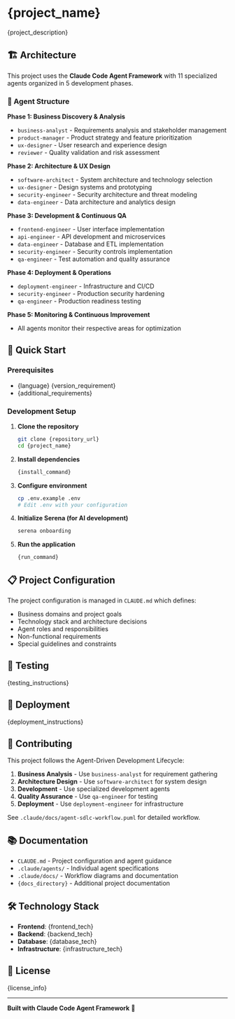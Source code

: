 # {project_name}

{project_description}

## 🏗️ Architecture

This project uses the **Claude Code Agent Framework** with 11 specialized agents organized in 5 development phases.

### 🤖 Agent Structure

**Phase 1: Business Discovery & Analysis**
- `business-analyst` - Requirements analysis and stakeholder management
- `product-manager` - Product strategy and feature prioritization  
- `ux-designer` - User research and experience design
- `reviewer` - Quality validation and risk assessment

**Phase 2: Architecture & UX Design**  
- `software-architect` - System architecture and technology selection
- `ux-designer` - Design systems and prototyping
- `security-engineer` - Security architecture and threat modeling
- `data-engineer` - Data architecture and analytics design

**Phase 3: Development & Continuous QA**
- `frontend-engineer` - User interface implementation
- `api-engineer` - API development and microservices
- `data-engineer` - Database and ETL implementation  
- `security-engineer` - Security controls implementation
- `qa-engineer` - Test automation and quality assurance

**Phase 4: Deployment & Operations**
- `deployment-engineer` - Infrastructure and CI/CD
- `security-engineer` - Production security hardening
- `qa-engineer` - Production readiness testing

**Phase 5: Monitoring & Continuous Improvement**
- All agents monitor their respective areas for optimization

## 🚀 Quick Start

### Prerequisites
- {language} {version_requirement}
- {additional_requirements}

### Development Setup

1. **Clone the repository**
   ```bash
   git clone {repository_url}
   cd {project_name}
   ```

2. **Install dependencies**
   ```bash
   {install_command}
   ```

3. **Configure environment**
   ```bash
   cp .env.example .env
   # Edit .env with your configuration
   ```

4. **Initialize Serena (for AI development)**
   ```bash
   serena onboarding
   ```

5. **Run the application**
   ```bash
   {run_command}
   ```

## 📋 Project Configuration

The project configuration is managed in `CLAUDE.md` which defines:
- Business domains and project goals
- Technology stack and architecture decisions
- Agent roles and responsibilities
- Non-functional requirements
- Special guidelines and constraints

## 🧪 Testing

{testing_instructions}

## 🚀 Deployment

{deployment_instructions}

## 🤝 Contributing

This project follows the Agent-Driven Development Lifecycle:

1. **Business Analysis** - Use `business-analyst` for requirement gathering
2. **Architecture Design** - Use `software-architect` for system design
3. **Development** - Use specialized development agents
4. **Quality Assurance** - Use `qa-engineer` for testing
5. **Deployment** - Use `deployment-engineer` for infrastructure

See `.claude/docs/agent-sdlc-workflow.puml` for detailed workflow.

## 📚 Documentation

- `CLAUDE.md` - Project configuration and agent guidance
- `.claude/agents/` - Individual agent specifications  
- `.claude/docs/` - Workflow diagrams and documentation
- `{docs_directory}` - Additional project documentation

## 🛠️ Technology Stack

- **Frontend**: {frontend_tech}
- **Backend**: {backend_tech}
- **Database**: {database_tech}
- **Infrastructure**: {infrastructure_tech}

## 📄 License

{license_info}

---

**Built with Claude Code Agent Framework** 🚀